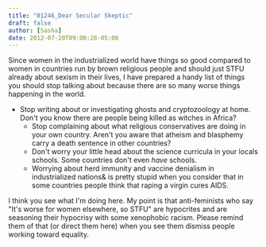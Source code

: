 ```yaml
---
title: "01246_Dear Secular Skeptic"
draft: false
author: [Sasha]
date: 2012-07-20T09:00:28-05:00
---
```


Since women in the industrialized world have things so good compared to women in countries run by brown religious people and should just STFU already about sexism in their lives, I have prepared a handy list of things you should stop talking about because there are so many worse things happening in the world.

- Stop writing about or investigating ghosts and cryptozoology at home. Don't you know there are people being killed as witches in Africa?
	- Stop complaining about what religious conservatives are doing in your own country. Aren't you aware that atheism and blasphemy carry a death sentence in other countries?
	- Don't worry your little head about the science curricula in your locals schools. Some countries don't even _have_ schools.
	- Worrying about herd immunity and vaccine denialism in industrialized nations&  is pretty stupid when you consider that in some countries people think that raping a virgin cures AIDS.

I think you see what I'm doing here. My point is that anti-feminists who say "It's worse for women elsewhere, so STFU" are hypocrites and are seasoning their hypocrisy with some xenophobic racism. Please remind them of that (or direct them here) when you see them dismiss people working toward equality.